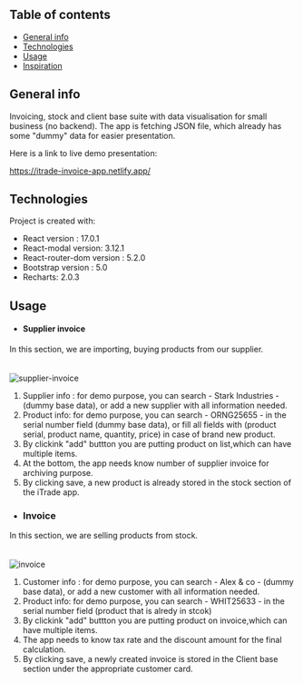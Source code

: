 ## Table of contents
* [General info](#general-info)
* [Technologies](#technologies)
* [Usage](#Usage)
* [Inspiration](#Inspiration)

## General info
Invoicing, stock and client base suite with data visualisation for small business (no backend). 
The app is fetching JSON file, which already has some "dummy" data for easier presentation.

Here is a link to live demo presentation: 

https://itrade-invoice-app.netlify.app/

## Technologies
Project is created with:
* React version : 17.0.1
* React-modal version: 3.12.1
* React-router-dom version : 5.2.0
* Bootstrap version : 5.0
* Recharts: 2.0.3

## Usage

* #### Supplier invoice
In this section, we are importing, buying products from our supplier.
<br/>
<br/>
<br/>
![supplier-invoice](https://user-images.githubusercontent.com/69918077/106674857-4d47c580-65b4-11eb-9849-ae5d71f6f423.jpg)
<br/>
1. Supplier info : for demo purpose, you can search - Stark Industries - (dummy base data), or add a new supplier with all information needed. 
2. Product info: for demo purpose, you can search - ORNG25655 - in the serial number field (dummy base data), or fill all fields with (product serial, product name, quantity, price) in case of brand new product.
3. By clickink "add" buttton you are putting product on list,which can have multiple items.
4. At the bottom, the app needs know number of supplier invoice for archiving purpose.
5. By clicking save, a new product is already stored in the stock section of the iTrade app.


* ### Invoice
In this section, we are selling products from stock.
<br/>
<br/>
<br/>
![invoice](https://user-images.githubusercontent.com/69918077/106674831-428d3080-65b4-11eb-9e0b-702edc5082e7.jpg)
<br/>
1. Customer info : for demo purpose, you can search - Alex & co - (dummy base data), or add a new customer with all information needed. <br/>
2. Product info: for demo purpose, you can search - WHIT25633 - in the serial number field (product that is alredy in stcok)
3. By clickink "add" buttton you are putting product on invoice,which can have multiple items.
4. The app needs to know  tax rate and the discount amount for the final calculation.
5. By clicking save, a newly created invoice is stored in the Client base section under the appropriate customer card.

 


	

















